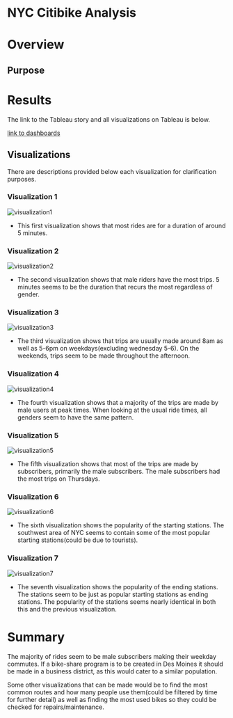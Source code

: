 # NYC Citibike Analysis

# Overview
## Purpose


# Results

The link to the Tableau story and all visualizations on Tableau is below.

[link to dashboards](https://public.tableau.com/shared/TKG7GPZ39?:display_count=n&:origin=viz_share_link)

## Visualizations
There are descriptions provided below each visualization for clarification purposes.

### Visualization 1
![visualization1](resources/NYCCitibikeAnalysis.png)
* This first visualization shows that most rides are for a duration of around 5 minutes.

### Visualization 2
![visualization2](resources/NYCCitibikeAnalysis2.png)
* The second visualization shows that male riders have the most trips. 5 minutes seems to be the duration that recurs the most regardless of gender.

### Visualization 3
![visualization3](resources/NYCCitibikeAnalysis3.png)
* The third visualization shows that trips are usually made around 8am as well as 5-6pm on weekdays(excluding wednesday 5-6). On the weekends, trips seem to be made throughout the afternoon.

### Visualization 4
![visualization4](resources/NYCCitibikeAnalysis4.png)
* The fourth visualization shows that a majority of the trips are made by male users at peak times. When looking at the usual ride times, all genders seem to have the same pattern.

### Visualization 5
![visualization5](resources/NYCCitibikeAnalysis5.png)
* The fifth visualization shows that most of the trips are made by subscribers, primarily the male subscribers. The male subscribers had the most trips on Thursdays.

### Visualization 6
![visualization6](resources/NYCCitibikeAnalysis6.png)
* The sixth visualization shows the popularity of the starting stations. The southwest area of NYC seems to contain some of the most popular starting stations(could be due to tourists). 

### Visualization 7
![visualization7](resources/NYCCitibikeAnalysis7.png)
* The seventh visualization shows the popularity of the ending stations. The stations seem to be just as popular starting stations as ending stations. The popularity of the stations seems nearly identical in both this and the previous visualization.

# Summary
The majority of rides seem to be male subscribers making their weekday commutes. If a bike-share program is to be created in Des Moines it should be made in a business district, as this would cater to a similar population.

Some other visualizations that can be made would be to find the most common routes and how many people use them(could be filtered by time for further detail) as well as finding the most used bikes so they could be checked for repairs/maintenance.
